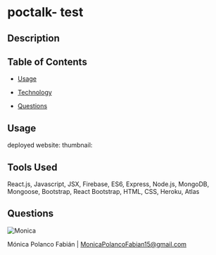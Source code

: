 # poctalk- test

## Description

## Table of Contents

* [Usage](#usage)

* [Technology](#Technology)

* [Questions](#questions)

## Usage
deployed website:
thumbnail:

## Tools Used
React.js, Javascript, JSX, Firebase, ES6, Express, Node.js, MongoDB, Mongoose, Bootstrap, React Bootstrap, HTML, CSS, Heroku, Atlas

## Questions

![Monica](https://avatars3.githubusercontent.com/u/60660512?v=4)

Mónica Polanco Fabián | MonicaPolancoFabian15@gmail.com
